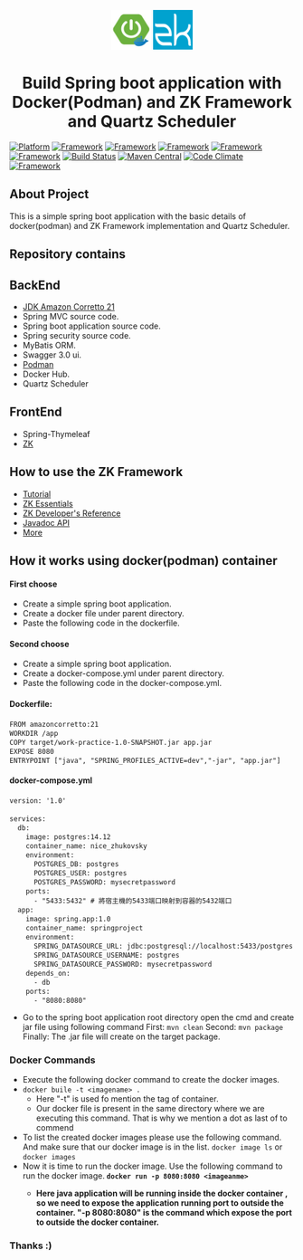 <p align="center">
	<img width="70" height="70" src="picture/spring_docker.png" alt="Spring boot">
    <img width="70" height="70" src="picture/zk.png" alt="Spring boot">  
  <h1 align="center">Build Spring boot application with Docker(Podman) and ZK Framework and Quartz Scheduler</h1>
</p>

[![Platform](https://img.shields.io/badge/Java-21%2B-red)](https://docs.aws.amazon.com/corretto/latest/corretto-21-ug/downloads-list.html)
[![Framework](https://img.shields.io/badge/Spring%20Boot-3.3.1-green)](https://spring.io/projects/spring-boot)
[![Framework](https://img.shields.io/badge/Spring%20Security-6.3.1-green)](https://spring.io/projects/spring-security)
[![Framework](https://img.shields.io/badge/MyBatis-3.0.0-red)](https://mybatis.org/mybatis-3/)
[![Framework](https://img.shields.io/badge/Swagger-3.0.0-green)](https://swagger.io/)
[![Framework](https://img.shields.io/badge/Docker-26.0.0-blue)](https://www.docker.com/)
[![Build Status](https://github.com/zkoss/zk/workflows/zk-build/badge.svg)](https://github.com/zkoss/zk/actions?query=workflow%3Azk-build) [![Maven Central](https://maven-badges.herokuapp.com/maven-central/org.zkoss.zk/zk/badge.svg)](https://maven-badges.herokuapp.com/maven-central/org.zkoss.zk/zk) [![Code Climate](https://codeclimate.com/github/zkoss/zk/badges/gpa.svg)](https://codeclimate.com/github/zkoss/zk)
[![Framework](https://img.shields.io/badge/Quartz-3.2.3-blue)](https://www.quartz-scheduler.org/)

## About Project 
This is a simple spring boot application with the basic details of docker(podman) and ZK Framework implementation and Quartz Scheduler.

## Repository contains 

## BackEnd 
  * [JDK Amazon Corretto 21](https://aws.amazon.com/tw/corretto/?filtered-posts.sort-by=item.additionalFields.createdDate&filtered-posts.sort-order=desc)
  * Spring MVC source code.
  * Spring boot application source code.
  * Spring security source code.
  * MyBatis ORM.
  * Swagger 3.0 ui.
  * [Podman](https://podman.io/)
  * Docker Hub.
  * Quartz Scheduler

## FrontEnd 
  * Spring-Thymeleaf
  * [ZK](http://www.zkoss.org/)

## How to use the ZK Framework
  * [Tutorial](http://books.zkoss.org/wiki/ZK_Getting_Started/Tutorial)
  * [ZK Essentials](http://books.zkoss.org/wiki/ZK_Essentials)
  * [ZK Developer's Reference](http://books.zkoss.org/wiki/ZK_Developer%27s_Reference)
  * [Javadoc API](http://www.zkoss.org/javadoc/latest/zk/)
  * [More](http://books.zkoss.org)

## How it works using docker(podman) container
#### First choose 
  * Create a simple spring boot application.
  * Create a docker file under parent directory.
  * Paste the following code in the dockerfile.
#### Second choose
  * Create a simple spring boot application.
  * Create a docker-compose.yml under parent directory.
  * Paste the following code in the docker-compose.yml.

#### Dockerfile: 
```
FROM amazoncorretto:21
WORKDIR /app
COPY target/work-practice-1.0-SNAPSHOT.jar app.jar
EXPOSE 8080
ENTRYPOINT ["java", "SPRING_PROFILES_ACTIVE=dev","-jar", "app.jar"]
```

#### docker-compose.yml

```
version: '1.0'

services:
  db:
    image: postgres:14.12
    container_name: nice_zhukovsky
    environment:
      POSTGRES_DB: postgres
      POSTGRES_USER: postgres
      POSTGRES_PASSWORD: mysecretpassword
    ports:
      - "5433:5432" # 將宿主機的5433端口映射到容器的5432端口
  app:
    image: spring.app:1.0
    container_name: springproject
    environment:
      SPRING_DATASOURCE_URL: jdbc:postgresql://localhost:5433/postgres
      SPRING_DATASOURCE_USERNAME: postgres
      SPRING_DATASOURCE_PASSWORD: mysecretpassword
    depends_on:
      - db
    ports:
      - "8080:8080"
```

* Go to the spring boot application root directory open the cmd and create jar file using following command
First: ```mvn clean```
Second: ```mvn package```
Finally: The .jar file will create on the target package.
### Docker Commands
* Execute the following docker command to create the docker images.<br>
* ```docker buile -t <imagename> .```
  * Here "-t" is used fo mention the tag of container.
  * Our docker file is present in the same directory where we are executing this command. That is why we mention a dot as last of to commend
* To list the created docker images please use the following command. And make sure that our docker image is in the list.
  ```docker image ls``` or
  ```docker images```
* Now it is time to run the docker image. Use the following command to run the docker image.<b>
  ```docker run -p 8080:8080 <imageanme>```
  * Here java application will be running inside the docker container , so we need to expose the application running port to outside the container. "-p 8080:8080" is the command which expose the port to outside the docker container.
### Thanks :)
